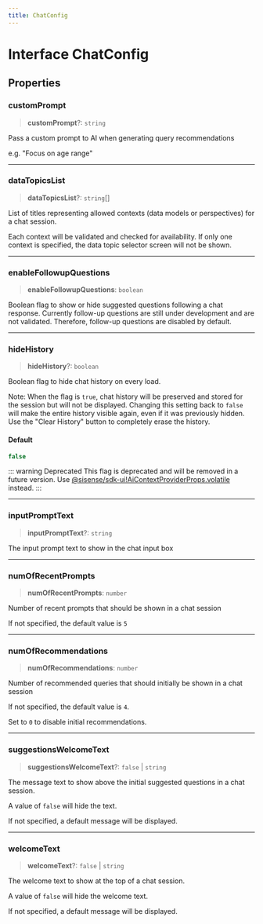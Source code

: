 ```yaml
---
title: ChatConfig
---
```


# Interface ChatConfig

## Properties

### customPrompt

> **customPrompt**?: `string`

Pass a custom prompt to AI when generating query recommendations

e.g. "Focus on age range"

***

### dataTopicsList

> **dataTopicsList**?: `string`[]

List of titles representing allowed contexts (data models or perspectives) for a chat session.

Each context will be validated and checked for availability.
If only one context is specified, the data topic selector screen will not be shown.

***

### enableFollowupQuestions

> **enableFollowupQuestions**: `boolean`

Boolean flag to show or hide suggested questions following a chat response. Currently
follow-up questions are still under development and are not validated. Therefore, follow-up
questions are disabled by default.

***

### hideHistory

> **hideHistory**?: `boolean`

Boolean flag to hide chat history on every load.

Note: When the flag is `true`, chat history will be preserved and stored for the session but will not be displayed. Changing this setting back to `false` will make the entire history visible again, even if it was previously hidden. Use the "Clear History" button to completely erase the history.

#### Default

```ts
false
```

::: warning Deprecated
This flag is deprecated and will be removed in a future version. Use [@sisense/sdk-ui!AiContextProviderProps.volatile](interface.AiContextProviderProps.md#volatile) instead.
:::

***

### inputPromptText

> **inputPromptText**?: `string`

The input prompt text to show in the chat input box

***

### numOfRecentPrompts

> **numOfRecentPrompts**: `number`

Number of recent prompts that should be shown in a chat session

If not specified, the default value is `5`

***

### numOfRecommendations

> **numOfRecommendations**: `number`

Number of recommended queries that should initially be shown in a chat session

If not specified, the default value is `4`.

Set to `0` to disable initial recommendations.

***

### suggestionsWelcomeText

> **suggestionsWelcomeText**?: `false` \| `string`

The message text to show above the initial suggested questions in a chat session.

A value of `false` will hide the text.

If not specified, a default message will be displayed.

***

### welcomeText

> **welcomeText**?: `false` \| `string`

The welcome text to show at the top of a chat session.

A value of `false` will hide the welcome text.

If not specified, a default message will be displayed.
